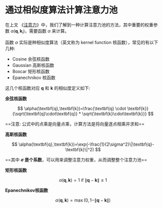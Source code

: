 # 通过相似度算法计算注意力池

在上文 《[注意力](注意力.md)》中，我们了解到一种计算注意力池的方法，其中重要的权重参数 $\alpha(\textbf{q},\textbf{k}_i)$，需要函数 $\alpha$ 来计算。

函数 $\alpha$ 实际是种相似度算法（英文称为 kernel function 核函数），常见的有以下几种:

- Cosine 余弦核函数
- Gaussian 高斯核函数
- Boxcar 矩形核函数
- Epanechnikov 核函数

这几个核函数对应 $\textbf{q}$ 和 $\textbf{k}$ 的相似度定义如下:

**余弦核函数**

$$
\alpha(\textbf{q},\textbf{k})=\frac{\textbf{q} \cdot \textbf{k}}
{\sqrt{\textbf{q}\cdot\textbf{q}} * \sqrt{\textbf{k}\cdot\textbf{k}}}
$$

==注意: 公式中的点乘是向量点乘，计算方法是将向量逐点相乘并求和==

**高斯核函数**

$$
\alpha(\textbf{q},\textbf{k})=\exp(-\frac{1}{2\sigma^2}\|\textbf{q}-\textbf{k}\|^2)
$$

==其中 **$\sigma$ 是个系数**，可以用来调整注意力权重，从而调整整个注意力池==

**矩形核函数**

$$
\alpha(\textbf{q},\textbf{k})=1 \ \text{if} \ \| \textbf{q}-\textbf{k} \| \le 1
$$

**Epanechnikov核函数**

$$
\alpha(\textbf{q},\textbf{k})=\max(0, 1-\| \textbf{q}-\textbf{k} \|)
$$
